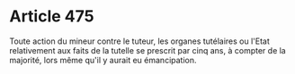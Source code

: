 # Article 475

Toute action du mineur contre le tuteur, les organes tutélaires ou l'Etat relativement aux faits de la tutelle se prescrit par cinq ans, à compter de la majorité, lors même qu'il y aurait eu émancipation.
